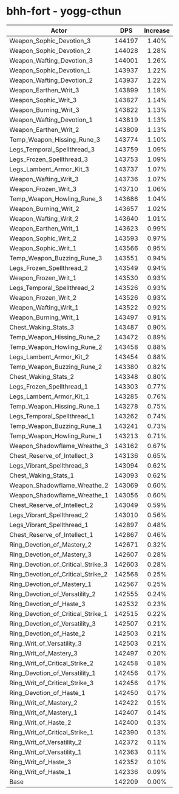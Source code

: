 # bhh-fort - yogg-cthun
| Actor | DPS | Increase |
|---|:---:|:---:|
|Weapon_Sophic_Devotion_3|144197|1.40%|
|Weapon_Sophic_Devotion_2|144028|1.28%|
|Weapon_Wafting_Devotion_3|144001|1.26%|
|Weapon_Sophic_Devotion_1|143937|1.22%|
|Weapon_Wafting_Devotion_2|143937|1.22%|
|Weapon_Earthen_Writ_3|143899|1.19%|
|Weapon_Sophic_Writ_3|143827|1.14%|
|Weapon_Burning_Writ_3|143822|1.13%|
|Weapon_Wafting_Devotion_1|143819|1.13%|
|Weapon_Earthen_Writ_2|143809|1.13%|
|Temp_Weapon_Hissing_Rune_3|143774|1.10%|
|Legs_Temporal_Spellthread_3|143759|1.09%|
|Legs_Frozen_Spellthread_3|143753|1.09%|
|Legs_Lambent_Armor_Kit_3|143737|1.07%|
|Weapon_Wafting_Writ_3|143736|1.07%|
|Weapon_Frozen_Writ_3|143710|1.06%|
|Temp_Weapon_Howling_Rune_3|143686|1.04%|
|Weapon_Burning_Writ_2|143657|1.02%|
|Weapon_Wafting_Writ_2|143640|1.01%|
|Weapon_Earthen_Writ_1|143623|0.99%|
|Weapon_Sophic_Writ_2|143593|0.97%|
|Weapon_Sophic_Writ_1|143566|0.95%|
|Temp_Weapon_Buzzing_Rune_3|143551|0.94%|
|Legs_Frozen_Spellthread_2|143549|0.94%|
|Weapon_Frozen_Writ_1|143530|0.93%|
|Legs_Temporal_Spellthread_2|143526|0.93%|
|Weapon_Frozen_Writ_2|143526|0.93%|
|Weapon_Wafting_Writ_1|143522|0.92%|
|Weapon_Burning_Writ_1|143497|0.91%|
|Chest_Waking_Stats_3|143487|0.90%|
|Temp_Weapon_Hissing_Rune_2|143472|0.89%|
|Temp_Weapon_Howling_Rune_2|143458|0.88%|
|Legs_Lambent_Armor_Kit_2|143454|0.88%|
|Temp_Weapon_Buzzing_Rune_2|143380|0.82%|
|Chest_Waking_Stats_2|143348|0.80%|
|Legs_Frozen_Spellthread_1|143303|0.77%|
|Legs_Lambent_Armor_Kit_1|143285|0.76%|
|Temp_Weapon_Hissing_Rune_1|143278|0.75%|
|Legs_Temporal_Spellthread_1|143262|0.74%|
|Temp_Weapon_Buzzing_Rune_1|143241|0.73%|
|Temp_Weapon_Howling_Rune_1|143213|0.71%|
|Weapon_Shadowflame_Wreathe_3|143162|0.67%|
|Chest_Reserve_of_Intellect_3|143136|0.65%|
|Legs_Vibrant_Spellthread_3|143094|0.62%|
|Chest_Waking_Stats_1|143093|0.62%|
|Weapon_Shadowflame_Wreathe_2|143069|0.60%|
|Weapon_Shadowflame_Wreathe_1|143056|0.60%|
|Chest_Reserve_of_Intellect_2|143049|0.59%|
|Legs_Vibrant_Spellthread_2|143010|0.56%|
|Legs_Vibrant_Spellthread_1|142897|0.48%|
|Chest_Reserve_of_Intellect_1|142867|0.46%|
|Ring_Devotion_of_Mastery_2|142671|0.32%|
|Ring_Devotion_of_Mastery_3|142607|0.28%|
|Ring_Devotion_of_Critical_Strike_3|142603|0.28%|
|Ring_Devotion_of_Critical_Strike_2|142568|0.25%|
|Ring_Devotion_of_Mastery_1|142567|0.25%|
|Ring_Devotion_of_Versatility_2|142555|0.24%|
|Ring_Devotion_of_Haste_3|142532|0.23%|
|Ring_Devotion_of_Critical_Strike_1|142515|0.22%|
|Ring_Devotion_of_Versatility_3|142507|0.21%|
|Ring_Devotion_of_Haste_2|142503|0.21%|
|Ring_Writ_of_Versatility_3|142503|0.21%|
|Ring_Writ_of_Mastery_3|142497|0.20%|
|Ring_Writ_of_Critical_Strike_2|142458|0.18%|
|Ring_Devotion_of_Versatility_1|142456|0.17%|
|Ring_Writ_of_Critical_Strike_3|142456|0.17%|
|Ring_Devotion_of_Haste_1|142450|0.17%|
|Ring_Writ_of_Mastery_2|142422|0.15%|
|Ring_Writ_of_Mastery_1|142407|0.14%|
|Ring_Writ_of_Haste_2|142400|0.13%|
|Ring_Writ_of_Critical_Strike_1|142390|0.13%|
|Ring_Writ_of_Versatility_2|142372|0.11%|
|Ring_Writ_of_Versatility_1|142363|0.11%|
|Ring_Writ_of_Haste_3|142352|0.10%|
|Ring_Writ_of_Haste_1|142336|0.09%|
|Base|142209|0.00%|
